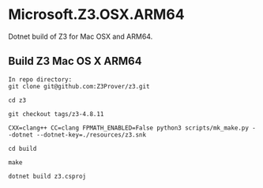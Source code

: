# Microsoft.Z3.OSX.ARM64
Dotnet build of Z3 for Mac OSX and ARM64.

## Build Z3 Mac OS X ARM64

    In repo directory:
    git clone git@github.com:Z3Prover/z3.git
    
    cd z3

    git checkout tags/z3-4.8.11 

    CXX=clang++ CC=clang FPMATH_ENABLED=False python3 scripts/mk_make.py --dotnet --dotnet-key=./resources/z3.snk

    cd build

    make

    dotnet build z3.csproj
